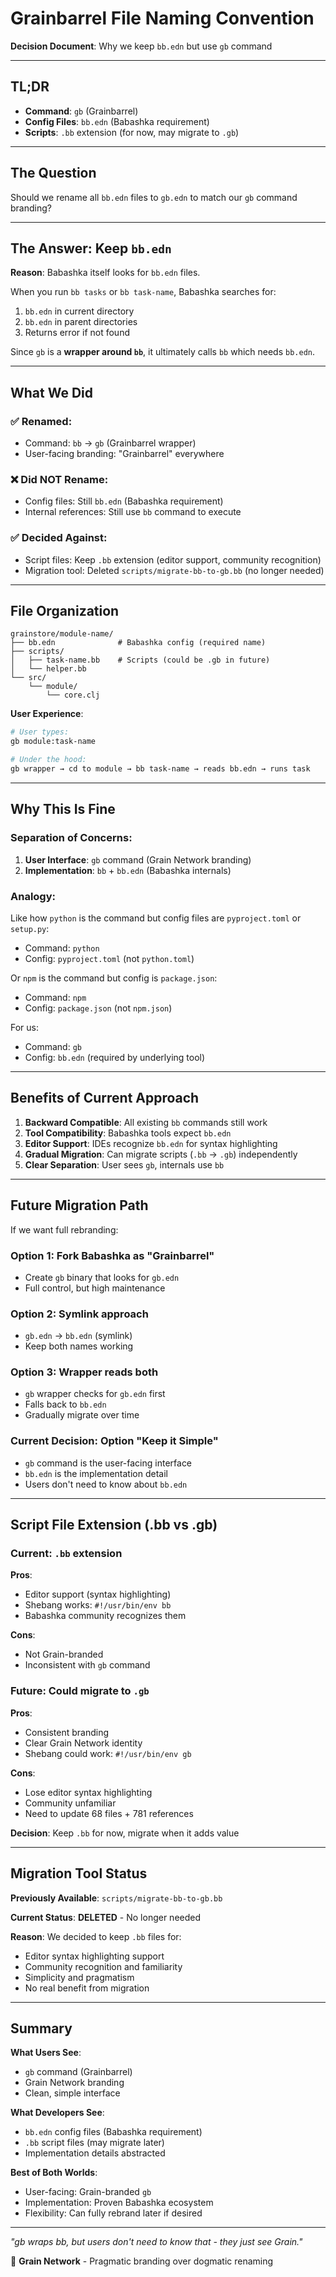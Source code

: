 # Grainbarrel File Naming Convention

**Decision Document**: Why we keep `bb.edn` but use `gb` command

---

## TL;DR

- **Command**: `gb` (Grainbarrel)
- **Config Files**: `bb.edn` (Babashka requirement)
- **Scripts**: `.bb` extension (for now, may migrate to `.gb`)

---

## The Question

Should we rename all `bb.edn` files to `gb.edn` to match our `gb` command branding?

---

## The Answer: Keep `bb.edn`

**Reason**: Babashka itself looks for `bb.edn` files.

When you run `bb tasks` or `bb task-name`, Babashka searches for:
1. `bb.edn` in current directory
2. `bb.edn` in parent directories
3. Returns error if not found

Since `gb` is a **wrapper around `bb`**, it ultimately calls `bb` which needs `bb.edn`.

---

## What We Did

### ✅ **Renamed**:
- Command: `bb` → `gb` (Grainbarrel wrapper)
- User-facing branding: "Grainbarrel" everywhere

### ❌ **Did NOT Rename**:
- Config files: Still `bb.edn` (Babashka requirement)
- Internal references: Still use `bb` command to execute

### ✅ **Decided Against**:
- Script files: Keep `.bb` extension (editor support, community recognition)
- Migration tool: Deleted `scripts/migrate-bb-to-gb.bb` (no longer needed)

---

## File Organization

```
grainstore/module-name/
├── bb.edn              # Babashka config (required name)
├── scripts/
│   ├── task-name.bb    # Scripts (could be .gb in future)
│   └── helper.bb
└── src/
    └── module/
        └── core.clj
```

**User Experience**:
```bash
# User types:
gb module:task-name

# Under the hood:
gb wrapper → cd to module → bb task-name → reads bb.edn → runs task
```

---

## Why This Is Fine

### **Separation of Concerns**:

1. **User Interface**: `gb` command (Grain Network branding)
2. **Implementation**: `bb` + `bb.edn` (Babashka internals)

### **Analogy**:

Like how `python` is the command but config files are `pyproject.toml` or `setup.py`:
- Command: `python`
- Config: `pyproject.toml` (not `python.toml`)

Or `npm` is the command but config is `package.json`:
- Command: `npm`
- Config: `package.json` (not `npm.json`)

For us:
- Command: `gb`
- Config: `bb.edn` (required by underlying tool)

---

## Benefits of Current Approach

1. **Backward Compatible**: All existing `bb` commands still work
2. **Tool Compatibility**: Babashka tools expect `bb.edn`
3. **Editor Support**: IDEs recognize `bb.edn` for syntax highlighting
4. **Gradual Migration**: Can migrate scripts (`.bb` → `.gb`) independently
5. **Clear Separation**: User sees `gb`, internals use `bb`

---

## Future Migration Path

If we want full rebranding:

### **Option 1**: Fork Babashka as "Grainbarrel"
- Create `gb` binary that looks for `gb.edn`
- Full control, but high maintenance

### **Option 2**: Symlink approach
- `gb.edn` → `bb.edn` (symlink)
- Keep both names working

### **Option 3**: Wrapper reads both
- `gb` wrapper checks for `gb.edn` first
- Falls back to `bb.edn`
- Gradually migrate over time

### **Current Decision**: Option "Keep it Simple"
- `gb` command is the user-facing interface
- `bb.edn` is the implementation detail
- Users don't need to know about `bb.edn`

---

## Script File Extension (.bb vs .gb)

### **Current**: `.bb` extension

**Pros**:
- Editor support (syntax highlighting)
- Shebang works: `#!/usr/bin/env bb`
- Babashka community recognizes them

**Cons**:
- Not Grain-branded
- Inconsistent with `gb` command

### **Future**: Could migrate to `.gb`

**Pros**:
- Consistent branding
- Clear Grain Network identity
- Shebang could work: `#!/usr/bin/env gb`

**Cons**:
- Lose editor syntax highlighting
- Community unfamiliar
- Need to update 68 files + 781 references

**Decision**: Keep `.bb` for now, migrate when it adds value

---

## Migration Tool Status

**Previously Available**: `scripts/migrate-bb-to-gb.bb`

**Current Status**: **DELETED** - No longer needed

**Reason**: We decided to keep `.bb` files for:
- Editor syntax highlighting support
- Community recognition and familiarity
- Simplicity and pragmatism
- No real benefit from migration

---

## Summary

**What Users See**:
- `gb` command (Grainbarrel)
- Grain Network branding
- Clean, simple interface

**What Developers See**:
- `bb.edn` config files (Babashka requirement)
- `.bb` script files (may migrate later)
- Implementation details abstracted

**Best of Both Worlds**:
- User-facing: Grain-branded `gb`
- Implementation: Proven Babashka ecosystem
- Flexibility: Can fully rebrand later if desired

---

*"gb wraps bb, but users don't need to know that - they just see Grain."*

🌾 **Grain Network** - Pragmatic branding over dogmatic renaming

